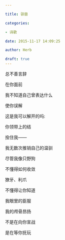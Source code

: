```yaml
---

title: 驯兽

categories:

- 诗歌

date: 2015-11-17 14:09:25

author: Herb

draft: true
---
```


总不善言辞

在你面前

我不知道自己曾表达什么

使你误解



这是我可以解开的吗:

你领带上的结

拴住我——

我无数次推销自己的温驯



尽管我像只野狗

不懂得如何收敛

獠牙、利爪

不懂得让你知道

我眼里的臣服



我的颅骨昂扬

不是在向你宣战

是在等你抚玩